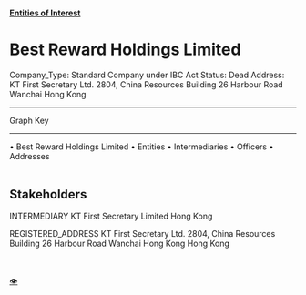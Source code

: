 #### [Entities of Interest](/list.html)
<link rel="stylesheet" type="text/css" href="../../assets/style.css">

<style>
body{background-image:url("http://eoi-graphs.s3-website-eu-west-1.amazonaws.com/Best_Reward_Holdings_Limited.png");background-repeat: no-repeat;background-size: contain;}
.markdown>p>span{background-color: white;}
</style>

# Best Reward Holdings Limited
<span>Company_Type: Standard Company under IBC Act
Status: Dead
Address: KT First Secretary Ltd. 2804, China Resources Building 26 Harbour Road Wanchai Hong Kong
</span>

---



<div class="legend">
Graph Key
<hr>
<span class="focus">• Best Reward Holdings Limited</span>
<span class="entity">• Entities</span>
<span class="intermediary">• Intermediaries</span>
<span class="officer">• Officers</span>
<span class="address">• Addresses</span>
</div><br>


## Stakeholders
<span>INTERMEDIARY
KT First Secretary Limited
Hong Kong
</span>

<span>REGISTERED_ADDRESS
KT First Secretary Ltd. 2804, China Resources Building 26 Harbour Road Wanchai Hong Kong
Hong Kong
</span>

<br><br><a class="contribute_button" href="Readme.md">👁</a>